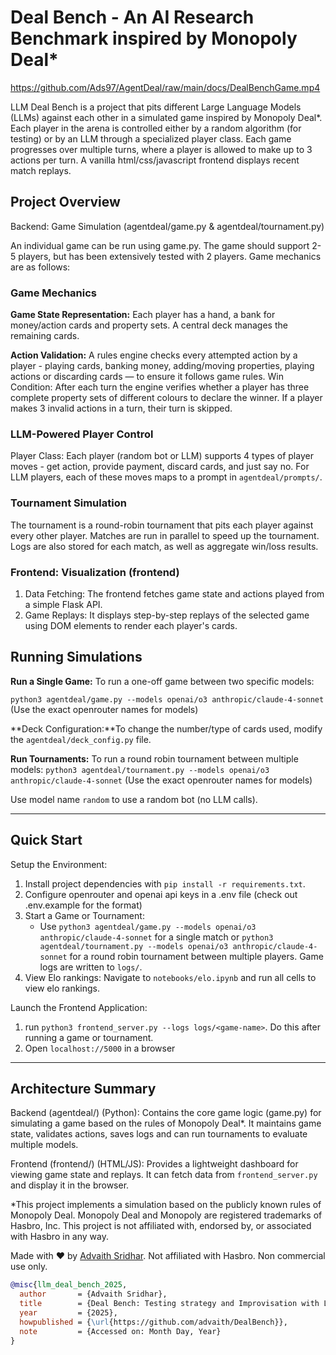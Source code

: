 # Deal Bench - An AI Research Benchmark inspired by Monopoly Deal\*

https://github.com/Ads97/AgentDeal/raw/main/docs/DealBenchGame.mp4

LLM Deal Bench is a project that pits different Large Language Models (LLMs) against each other in a simulated game inspired by Monopoly Deal\*. Each player in the arena is controlled either by a random algorithm (for testing) or by an LLM through a specialized player class. Each game progresses over multiple turns, where a player is allowed to make up to 3 actions per turn. A vanilla html/css/javascript frontend displays recent match replays.

## Project Overview 
Backend: Game Simulation (agentdeal/game.py & agentdeal/tournament.py)

An individual game can be run using game.py. The game should support 2-5 players, but has been extensively tested with 2 players. Game mechanics are as follows:

### Game Mechanics

**Game State Representation:** Each player has a hand, a bank for money/action cards and property sets. A central deck manages the remaining cards.

**Action Validation:** A rules engine checks every attempted action by a player - playing cards, banking money, adding/moving properties, playing actions or discarding cards — to ensure it follows game rules.
Win Condition: After each turn the engine verifies whether a player has three complete property sets of different colours to declare the winner. If a player makes 3 invalid actions in a turn, their turn is skipped.

### LLM-Powered Player Control

Player Class: Each player (random bot or LLM) supports 4 types of player moves - get action, provide payment, discard cards, and just say no. For LLM players, each of these moves maps to a prompt in `agentdeal/prompts/`. 

### Tournament Simulation

The tournament is a round-robin tournament that pits each player against every other player. Matches are run in parallel to speed up the tournament. Logs are also stored for each match, as well as aggregate win/loss results.

### Frontend: Visualization (frontend)
1. Data Fetching: The frontend fetches game state and actions played from a simple Flask API.
2. Game Replays: It displays step-by-step replays of the selected game using DOM elements to render each player's cards.

## Running Simulations

**Run a Single Game:** To run a one-off game between two specific models:

`python3 agentdeal/game.py --models openai/o3 anthropic/claude-4-sonnet`
(Use the exact openrouter names for models)

**Deck Configuration:**To change the number/type of cards used, modify the `agentdeal/deck_config.py` file.

**Run Tournaments:** To run a round robin tournament between multiple models:
`python3 agentdeal/tournament.py --models openai/o3 anthropic/claude-4-sonnet`
(Use the exact openrouter names for models)

Use model name `random` to use a random bot (no LLM calls). 

---

## Quick Start
Setup the Environment:

1. Install project dependencies with `pip install -r requirements.txt`.
2. Configure openrouter and openai api keys in a .env file (check out .env.example for the format)
3. Start a Game or Tournament:
    - Use `python3 agentdeal/game.py --models openai/o3 anthropic/claude-4-sonnet` for a single match or `python3 agentdeal/tournament.py --models openai/o3 anthropic/claude-4-sonnet` for a round robin tournament between multiple players. Game logs are written to `logs/`.
4. View Elo rankings: Navigate to `notebooks/elo.ipynb` and run all cells to view elo rankings. 

Launch the Frontend Application:
1. run `python3 frontend_server.py --logs logs/<game-name>`. Do this after running a game or tournament.
2. Open `localhost://5000` in a browser

---

## Architecture Summary
Backend (agentdeal/) (Python): Contains the core game logic (game.py) for simulating a game based on the rules of Monopoly Deal\*. It maintains game state, validates actions, saves logs and can run tournaments to evaluate multiple models.

Frontend (frontend/) (HTML/JS): Provides a lightweight dashboard for viewing game state and replays. It can fetch data from `frontend_server.py` and display it in the browser.

\*This project implements a simulation based on the publicly known rules of Monopoly Deal. Monopoly Deal and Monopoly are registered trademarks of Hasbro, Inc. This project is not affiliated with, endorsed by, or associated with Hasbro in any way.

Made with ❤️ by [Advaith Sridhar](https://advaithsridhar.blog/). Not affiliated with Hasbro. Non commercial use only.

```bibtex
@misc{llm_deal_bench_2025,
  author       = {Advaith Sridhar},
  title        = {Deal Bench: Testing strategy and Improvisation with LLM games},
  year         = {2025},
  howpublished = {\url{https://github.com/advaith/DealBench}},
  note         = {Accessed on: Month Day, Year}
}
```